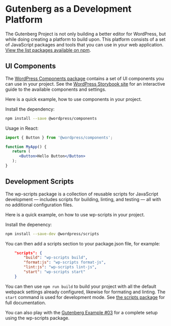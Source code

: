 
# Gutenberg as a Development Platform

The Gutenberg Project is not only building a better editor for WordPress, but while doing creating a platform to build upon. This platform consists of a set of JavaScript packages and tools that you can use in your web application. [View the list packages available on npm](https://www.npmjs.com/org/wordpress).

## UI Components

The [WordPress Components package](/docs/components/) contains a set of UI components you can use in your project. See the [WordPress Storybook site](https://wordpress.github.io/gutenberg/) for an interactive guide to the available components and settings.

Here is a quick example, how to use components in your project.

Install the dependency:

```bash
npm install --save @wordpress/components
```

Usage in React:

```jsx
import { Button } from '@wordpress/components';

function MyApp() {
   return (
      <Button>Hello Button</Button>
   );
}
```

## Development Scripts

The wp-scripts package is a collection of reusable scripts for JavaScript development — includes scripts for building, linting, and testing — all with no additional configuration files.

Here is a quick example, on how to use wp-scripts in your project.

Install the depenency:

```bash
npm install --save-dev @wordpress/scripts
```

You can then add a scripts section to your package.json file, for example:

```json
	"scripts": {
		"build": "wp-scripts build",
		"format:js": "wp-scripts format-js",
		"lint:js": "wp-scripts lint-js",
		"start": "wp-scripts start"
	}
```

You can then use `npm run build` to build your project with all the default webpack settings already configured, likewise for formating and linting. The `start` command is used for development mode. See [the scripts package](https://www.npmjs.com/package/@wordpress/scripts) for full documentation.

You can also play with the [Gutenberg Example #03](https://github.com/WordPress/gutenberg-examples/tree/master/03-editable-esnext) for a complete setup using the wp-scripts package.

